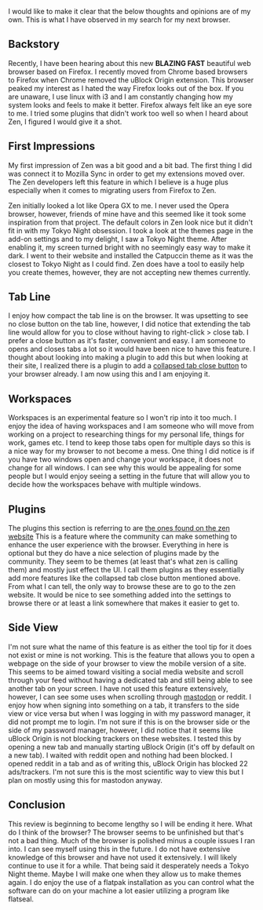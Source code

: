 I would like to make it clear that the below thoughts and opinions are of my own. This is what I have observed in my search for my next browser.
## Backstory
Recently, I have been hearing about this new **BLAZING FAST** beautiful web browser based on Firefox. I recently moved from Chrome based browsers to Firefox when Chrome removed the uBlock Origin extension. This browser peaked my interest as I hated the way Firefox looks out of the box. If you are unaware, I use linux with i3 and I am constantly changing how my system looks and feels to make it better. Firefox always felt like an eye sore to me. I tried some plugins that didn't work too well so when I heard about Zen, I figured I would give it a shot.

## First Impressions
My first impression of Zen was a bit good and a bit bad. The first thing I did was connect it to Mozilla Sync in order to get my extensions moved over. The Zen developers left this feature in which I believe is a huge plus especially when it comes to migrating users from Firefox to Zen.

Zen initially looked a lot like Opera GX to me. I never used the Opera browser, however, friends of mine have and this seemed like it took some inspiration from that project. The default colors in Zen look nice but it didn't fit in with my Tokyo Night obsession. I took a look at the themes page in the add-on settings and to my delight, I saw a Tokyo Night theme. After enabling it, my screen turned bright with no seemingly easy way to make it dark. I went to their website and installed the Catpuccin theme as it was the closest to Tokyo Night as I could find. Zen does have a tool to easily help you create themes, however, they are not accepting new themes currently.

## Tab Line
I enjoy how compact the tab line is on the browser. It was upsetting to see no close button on the tab line, however, I did notice that extending the tab line would allow for you to close without having to right-click > close tab. I prefer a close button as it's faster, convenient and easy. I am someone to opens and closes tabs a lot so it would have been nice to have this feature. I thought about looking into making a plugin to add this but when looking at their site, I realized there is a plugin to add a [collapsed tab close button](https://zen-browser.app/themes/49dbaa98-06ee-42bd-9a8e-834babef7a41) to your browser already. I am now using this and I am enjoying it.

## Workspaces
Workspaces is an experimental feature so I won't rip into it too much. I enjoy the idea of having workspaces and I am someone who will move from working on a project to researching things for my personal life, things for work, games etc. I tend to keep those tabs open for multiple days so this is a nice way for my browser to not become a mess. One thing I did notice is if you have two windows open and change your workspace, it does not change for all windows. I can see why this would be appealing for some people but I would enjoy seeing a setting in the future that will allow you to decide how the workspaces behave with multiple windows.

## Plugins
The plugins this section is referring to are [the ones found on the zen website](https://zen-browser.app/themes) This is a feature where the community can make something to enhance the user experience with the browser. Everything in here is optional but they do have a nice selection of plugins made by the community. They seem to be themes (at least that's what zen is calling them) and mostly just effect the UI. I call them plugins as they essentially add more features like the collapsed tab close button mentioned above. From what I can tell, the only way to browse these are to go to the zen website. It would be nice to see something added into the settings to browse there or at least a link somewhere that makes it easier to get to.

## Side View
I'm not sure what the name of this feature is as either the tool tip for it does not exist or mine is not working. This is the feature that allows you to open a webpage on the side of your browser to view the mobile version of a site. This seems to be aimed toward visiting a social media website and scroll through your feed without having a dedicated tab and still being able to see another tab on your screen. I have not used this feature extensively, however, I can see some uses when scrolling through [mastodon](https://linuxrocks.online/@Noss) or reddit. I enjoy how when signing into something on a tab, it transfers to the side view or vice versa but when I was logging in with my password manager, it did not prompt me to login. I'm not sure if this is on the browser side or the side of my password manager, however, I did notice that it seems like uBlock Origin is not blocking trackers on these websites. I tested this by opening a new tab and manually starting uBlock Origin (it's off by default on a new tab). I waited with reddit open and nothing had been blocked. I opened reddit in a tab and as of writing this, uBlock Origin has blocked 22 ads/trackers. I'm not sure this is the most scientific way to view this but I plan on mostly using this for mastodon anyway.

## Conclusion
This review is beginning to become lengthy so I will be ending it here. What do I think of the browser? The browser seems to be unfinished but that's not a bad thing. Much of the browser is polished minus a couple issues I ran into. I can see myself using this in the future. I do not have extensive knowledge of this browser and have not used it extensively. I will likely continue to use it for a while. That being said it desperately needs a Tokyo Night theme. Maybe I will make one when they allow us to make themes again. I do enjoy the use of a flatpak installation as you can control what the software can do on your machine a lot easier utilizing a program like flatseal.